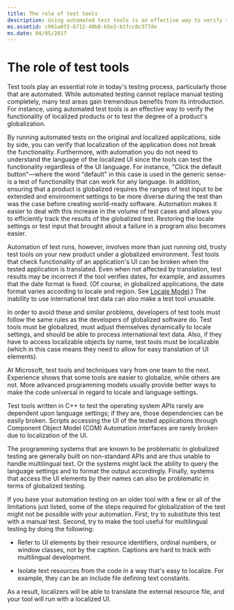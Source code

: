 ```yaml
---
title: The role of test tools
description: Using automated test tools is an effective way to verify the functionality of localized products or to test the degree of a product's globalization.
ms.assetid: c991a0f2-6712-40b8-b5e2-b1fcc0c377de
ms.date: 04/05/2017
---
```


# The role of test tools

Test tools play an essential role in today's testing process, particularly those that are automated.
While automated testing cannot replace manual testing completely, many test areas gain tremendous benefits from its introduction.
For instance, using automated test tools is an effective way to verify the functionality of localized products or to test the degree of a product's globalization.

By running automated tests on the original and localized applications, side by side, you can verify that localization of the application does not break the functionality.
Furthermore, with automation you do not need to understand the language of the localized UI since the tools can test the functionality regardless of the UI language.
For instance, "Click the default button"—where the word "default" in this case is used in the generic sense-is a test of functionality that can work for any language.
In addition, ensuring that a product is globalized requires the ranges of test input to be extended and environment settings to be more diverse during the test than was the case before creating world-ready software.
Automation makes it easier to deal with this increase in the volume of test cases and allows you to efficiently track the results of the globalized test.
Restoring the locale settings or test input that brought about a failure in a program also becomes easier.

Automation of test runs, however, involves more than just running old, trusty test tools on your new product under a globalized environment.
Test tools that check functionality of an application's UI can be broken when the tested application is translated.
Even when not affected by translation, test results may be incorrect if the tool verifies dates, for example, and assumes that the date format is fixed.
(Of course, in globalized applications, the date format varies according to locale and region.
See [Locale Model](../locale/locale-model.md).)
The inability to use international test data can also make a test tool unusable.

In order to avoid these and similar problems, developers of test tools must follow the same rules as the developers of globalized software do.
Test tools must be globalized, must adjust themselves dynamically to locale settings, and should be able to process international text data.
Also, if they have to access localizable objects by name, test tools must be localizable (which in this case means they need to allow for easy translation of UI elements).

At Microsoft, test tools and techniques vary from one team to the next.
Experience shows that some tools are easier to globalize, while others are not.
More advanced programming models usually provide better ways to make the code universal in regard to locale and language settings.

Test tools written in C++ to test the operating system APIs rarely are dependent upon language settings; if they are, those dependencies can be easily broken.
Scripts accessing the UI of the tested applications through Component Object Model (COM) Automation interfaces are rarely broken due to localization of the UI.

The programming systems that are known to be problematic in globalized testing are generally built on non-standard APIs and are thus unable to handle multilingual text.
Or the systems might lack the ability to query the language settings and to format the output accordingly.
Finally, systems that access the UI elements by their names can also be problematic in terms of globalized testing.

If you base your automation testing on an older tool with a few or all of the limitations just listed, some of the steps required for globalization of the test might not be possible with your automation.
First, try to substitute this test with a manual test.
Second, try to make the tool useful for multilingual testing by doing the following:

- Refer to UI elements by their resource identifiers, ordinal numbers, or window classes, not by the caption.
  Captions are hard to track with multilingual development.

- Isolate text resources from the code in a way that's easy to localize.
  For example, they can be an include file defining text constants.

As a result, localizers will be able to translate the external resource file, and your tool will run with a localized UI.

